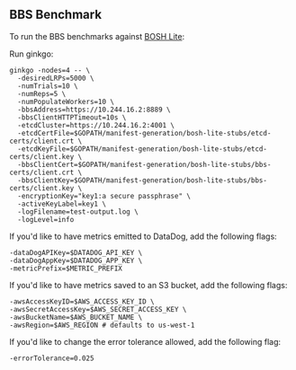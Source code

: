 ## BBS Benchmark

To run the BBS benchmarks against [BOSH Lite](https://github.com/cloudfoundry/bosh-lite):

Run ginkgo:

```
ginkgo -nodes=4 -- \
  -desiredLRPs=5000 \
  -numTrials=10 \
  -numReps=5 \
  -numPopulateWorkers=10 \
  -bbsAddress=https://10.244.16.2:8889 \
  -bbsClientHTTPTimeout=10s \
  -etcdCluster=https://10.244.16.2:4001 \
  -etcdCertFile=$GOPATH/manifest-generation/bosh-lite-stubs/etcd-certs/client.crt \
  -etcdKeyFile=$GOPATH/manifest-generation/bosh-lite-stubs/etcd-certs/client.key \
  -bbsClientCert=$GOPATH/manifest-generation/bosh-lite-stubs/bbs-certs/client.crt \
  -bbsClientKey=$GOPATH/manifest-generation/bosh-lite-stubs/bbs-certs/client.key \
  -encryptionKey="key1:a secure passphrase" \
  -activeKeyLabel=key1 \
  -logFilename=test-output.log \
  -logLevel=info
```

If you'd like to have metrics emitted to DataDog, add the following flags:

```
-dataDogAPIKey=$DATADOG_API_KEY \
-dataDogAppKey=$DATADOG_APP_KEY \
-metricPrefix=$METRIC_PREFIX
```

If you'd like to have metrics saved to an S3 bucket, add the following flags:

```
-awsAccessKeyID=$AWS_ACCESS_KEY_ID \
-awsSecretAccessKey=$AWS_SECRET_ACCESS_KEY \
-awsBucketName=$AWS_BUCKET_NAME \
-awsRegion=$AWS_REGION # defaults to us-west-1
```

If you'd like to change the error tolerance allowed, add the following flag:
```
-errorTolerance=0.025
```
